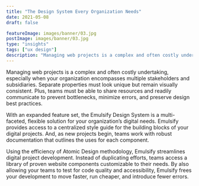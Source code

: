 ```yaml
---
title: "The Design System Every Organization Needs"
date: 2021-05-08
draft: false

featureImage: images/banner/03.jpg
postImage: images/banner/03.jpg
type: "insights"
tags: ["ux design"]
description: "Managing web projects is a complex and often costly undertaking, especially when your organization encompasses multiple stakeholders and subsidiaries."
---
```


Managing web projects is a complex and often costly undertaking, especially when your organization encompasses multiple stakeholders and subsidiaries. Separate properties must look unique but remain visually consistent. Plus, teams must be able to share resources and readily communicate to prevent bottlenecks, minimize errors, and preserve design best practices.

With an expanded feature set, the Emulsify Design System is a multi-faceted, flexible solution for your organization’s digital needs. Emulsify provides access to a centralized style guide for the building blocks of your digital projects. And, as new projects begin, teams work with robust documentation that outlines the uses for each component.

Using the efficiency of Atomic Design methodology, Emulsify streamlines digital project development. Instead of duplicating efforts, teams access a library of proven website components customizable to their needs. By also allowing your teams to test for code quality and accessibility, Emulsify frees your development to move faster, run cheaper, and introduce fewer errors.